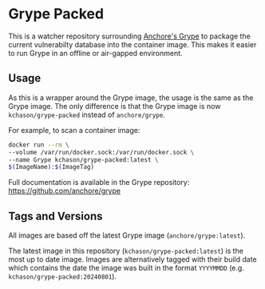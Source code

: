 # Grype Packed

This is a watcher repository surrounding [Anchore's Grype](https://github.com/anchore/grype) to package the current vulnerabilty database into the container image. This makes it easier to run Grype in an offline or air-gapped environment.

## Usage

As this is a wrapper around the Grype image, the usage is the same as the Grype image. The only difference is that the Grype image is now `kchason/grype-packed` instead of `anchore/grype`.

For example, to scan a container image:

```bash
docker run --rm \
--volume /var/run/docker.sock:/var/run/docker.sock \
--name Grype kchason/grype-packed:latest \
$(ImageName):$(ImageTag)
```

Full documentation is available in the Grype repository: https://github.com/anchore/grype


## Tags and Versions

All images are based off the latest Grype image (`anchore/grype:latest`).

The latest image in this repository (`kchason/grype-packed:latest`) is the most up to date image. Images are alternatively tagged with their build date which contains the date the image was built in the format `YYYYMMDD` (e.g. `kchason/grype-packed:20240801`).